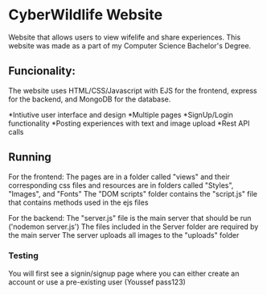 # CyberWildlife Website
Website that allows users to view wifelife and share experiences. 
This website was made as a part of my Computer Science Bachelor's Degree.

## Funcionality:

The website uses HTML/CSS/Javascript with EJS for the frontend, express for the backend, and MongoDB for the database.

*Intiutive user interface and design
*Multiple pages
*SignUp/Login functionality
*Posting experiences with text and image upload 
*Rest API calls


## Running

For the frontend:
The pages are in a folder called "views" and their corresponding css files and resources are in folders called "Styles", "Images", and "Fonts"
The "DOM scripts" folder contains the "script.js" file that contains methods used in the ejs files

For the backend:
The "server.js" file is the main server that should be run ('nodemon server.js')
The files included in the Server folder are required by the main server
The server uploads all images to the "uploads" folder

### Testing

You will first see a signin/signup page where you can either create an account or use a pre-existing user (Youssef pass123)


